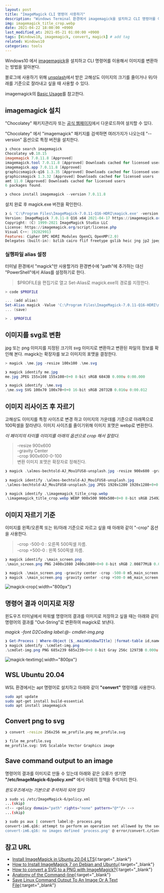 ```yaml
---
layout: post
title: "ImageMagick CLI 명령어 사용하기"
description: "Windows Terminal 환경에서 imagemagick을 설치하고 CLI 명령어를 이용해서 이미지를 변환하는 방법을 알아본다."
img: imagemagick_title_crop.webp
date: 2021-04-22 18:00:00 +0900
last_modified_at: 2021-05-21 01:00:00 +0900
tags: [Windows10, imagemagick, convert, magick] # add tag
related: Windows10
categories: tools
---
```


Windows10 에서 [imagemagick](https://imagemagick.org/script/index.php)을 설치하고 CLI 명령어를 이용해서 이미지를 변환하는 방법을 알아본다.

블로그에 사용하기 위해 [unsplash](https://unsplash.com)에서 받은 고해상도 이미지의 크기를 줄이거나 위/아래를 기준으로 잘라내고 싶을 때 사용할 수 있다. 

imagemagick의 [Basic Usage](https://legacy.imagemagick.org/Usage/basics)를 참고한다. 

<!--more-->

## imagemagick 설치

"Chocolatey" 패키지관리자 또는 [공식 웹페이지](https://imagemagick.org/script/download.php#windows)에서 다운로드하여 설치할 수 있다. 

"Chocolatey" 에서 "imagemagick" 패키지를 검색하면 여러가지가 나오는데 "--version" 옵션으로 특정 버전을 설치한다. 

```powershell
❯ choco search imagemagick
Chocolatey v0.10.15
imagemagick 7.0.11.8 [Approved]
imagemagick.tool 7.0.11.8 [Approved] Downloads cached for licensed users
imagemagick.app 7.0.11.8 [Approved]
graphicsmagick-q16 1.3.35 [Approved] Downloads cached for licensed users
graphicsmagick 1.3.32 [Approved] Downloads cached for licensed users
amt 11.0 [Approved] Downloads cached for licensed users
6 packages found. 

❯ choco install imagemagick --version 7.0.11.8
```

설치 완료 후 magick.exe 버전을 확인한다. 

```powershell
❯ & 'C:\Program Files\ImageMagick-7.0.11-Q16-HDRI\magick.exe' -version
Version: ImageMagick 7.0.11-8 Q16 x64 2021-04-17 https://imagemagick.org
Copyright: (C) 1999-2021 ImageMagick Studio LLC
License: https://imagemagick.org/script/license.php
Visual C++: 192829913
Features: Cipher DPC HDRI Modules OpenCL OpenMP(2.0)
Delegates (built-in): bzlib cairo flif freetype gslib heic jng jp2 jpeg jxl lcms lqr lzma openexr pangocairo png ps raw rsvg tiff webp xml zip zlib
```

### 실행파일 alias 설정 

터미널 환경에서 "magick"만 사용할거라 환경변수에 "path"에 추가하는 대신 "PowerShell"에서 Alias를 설정하기로 한다. 

> $PROFILE을 편집기로 열고 Set-Alias로 magick.exe의 경로를 지정한다. 

```powershell
> code $PROFILE 

... (add alias)
Set-Alias magick -Value 'C:\Program Files\ImageMagick-7.0.11-Q16-HDRI\magick.exe' 
... (save)

> . $PROFILE 
```

## 이미지를 svg로 변환 

jpg 또는 png 이미지를 지정된 크기의 svg 이미지로 변환하고 변환된 파일의 정보를 확인해 본다. magick는 확장자를 보고 이미지의 포맷을 결정한다. 

```powershell
> magick .\me.jpg -resize 100x100 .\me.svg

❯ magick identify me.jpg
me.jpg JPEG 155x108 155x108+0+0 8-bit sRGB 6843B 0.000u 0:00.000

❯ magick identify .\me.svg
.\me.svg SVG 100x70 100x70+0+0 16-bit sRGB 20732B 0.016u 0:00.012
```

## 이미지 리사이즈 후 자르기

고해상도 이미지를 특정 사이즈로 변경 하고 이미지의 가운데를 기준으로 아래쪽으로 100픽셀을 잘라낸다. 이미지 사이즈를 줄이기위해 이미지 포맷은 webp로 변환한다. 

*이 페이지의 타이틀 이미지를 아래의 옵션으로 crop 해서 잘랐다.*

> -resize 900x600  
> -gravity Center  
> -crop 900x600-0-100  
> 변환 이미지 포맷은 확장자로 정해진다.         

```powershell
❯ magick .\almos-bechtold-AJ_Mou1FUS8-unsplash.jpg -resize 900x600 -gravity Center -crop 900x600-0-100 imagemagick_title_crop.webp
 
❯ magick identify .\almos-bechtold-AJ_Mou1FUS8-unsplash.jpg
.\almos-bechtold-AJ_Mou1FUS8-unsplash.jpg JPEG 1920x1280 1920x1280+0+0 8-bit sRGB 428917B 0.000u 0:00.000
 
❯ magick identify .\imagemagick_title_crop.webp
.\imagemagick_title_crop.webp WEBP 900x500 900x500+0+0 8-bit sRGB 25492B 0.000u 0:00.008
```

## 이미지 자르기 기준 

이미지를 왼쪽/오른쪽 또는 위/아래 기준으로 자르고 싶을 때 아래와 같이 "-crop" 옵션을 사용한다. 

> -crop -500-0 : 오른쪽 500픽셀 자름.   
> -crop +500-0 : 왼쪽 500픽셀 자름. 

```powershell
❯ magick identify .\main_screen.png
.\main_screen.png PNG 2400x1080 2400x1080+0+0 8-bit sRGB 2.00877MiB 0.000u 0:00.000

❯ magick .\main_screen.png -gravity center -crop -500-0 m5_main_screen.png
❯ magick .\main_screen.png -gravity center -crop +500-0 m6_main_screen.png
```

![magick-crop]({{site.baseurl}}/assets/img/m_imagemagick_crop.webp){:width="800px"}

## 명령어 결과 이미지로 저장 

윈도우즈 터미널에서 파워쉘 명령어의 결과를 이미지로 저장하고 싶을 때는 아래와 같이 명령어의 결과를 "Out-String"로 변환하여 magick로 보낸다. 

*magick -font D2Coding label:@- cmdlet-img.png*

```powershell
❯ Get-Process | Where-Object {$_.mainWindowTItle} |format-table id,name,mainwindowtitle | Out-String | magick -font D2Coding label:@- cmdlet-img.png
❯ magick identify .\cmdlet-img.png
.\cmdlet-img.png PNG 685x239 685x239+0+0 8-bit Gray 256c 12973B 0.000u 0:00.000
```

![magick-textimg]({{site.baseurl}}/assets/img/cmdlet-img.png){:width="800px"}

## WSL Ubuntu 20.04

WSL 환경에서는 apt 명령어로 설치하고 아래와 같이 **"convert"** 명령어를 사용한다. 

```bash
sudo apt update
sudo apt-get install build-essential
sudo apt install imagemagick
```

## Convert png to svg

```bash
❯ convert -resize 256x256 me_profile.png me_profile.svg

❯ file me_profile.svg
me_profile.svg: SVG Scalable Vector Graphics image
```

## Save command output to an image

명령어의 결과를 이미지로 만들 수 있는데 아래와 같은 오류가 생기면 **"/etc/ImageMagick-6/policy.xml"** 에서 아래의 정책을 주석처리 한다. 

*윈도우즈에서는 기본으로 주석처리 되어 있다*

```bash
❯ sudo vi /etc/ImageMagick-6/policy.xml
...(skip)
<!-- <policy domain="path" rights="none" pattern="@*"/> -->
...(skip)
```

```bash
❯ sudo ps aux | convert label:@- process.png
convert-im6.q16: attempt to perform an operation not allowed by the security policy `@-' @ error/property.c/InterpretImageProperties/3666.
convert-im6.q16: no images defined `process.png' @ error/convert.c/ConvertImageCommand/3258.
```

## 참고 URL

- [Install ImageMagick in Ubuntu 20.04 LTS](https://techpiezo.com/linux/install-imagemagick-in-ubuntu-20-04-lts/){:target="_blank"}
- [How to Install ImageMagick 7 on Debian and Ubuntu](https://www.tecmint.com/install-imagemagick-on-debian-ubuntu/){:target="_blank"}
- [How to convert a SVG to a PNG with ImageMagick?](https://stackoverflow.com/questions/9853325/how-to-convert-a-svg-to-a-png-with-imagemagick){:target="_blank"}
- [Anatomy of the Command-line](https://imagemagick.org/script/command-line-processing.php){:target="_blank"}
- [Save Linux Command Output To An Image Or A Text File](https://ostechnix.com/save-linux-command-output-image-file/){:target="_blank"}
